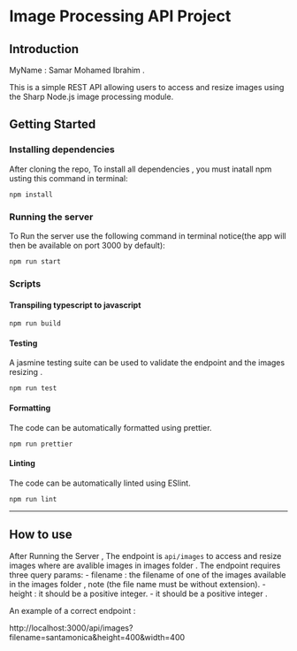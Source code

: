 # Image Processing API  Project #

## Introduction ##
MyName : Samar Mohamed Ibrahim .

This is a simple REST API allowing users to  access and resize images using the Sharp Node.js image processing module.

## Getting Started ##

### Installing dependencies ###

After cloning the repo, To install all dependencies , you must inatall npm usting this command in terminal:

    npm install

### Running the server ###

To Run the server use the following command in terminal 
notice(the app will then be available on port 3000 by default):

    npm run start


### Scripts ###

#### Transpiling typescript to javascript ####

    npm run build


#### Testing ####

A jasmine testing suite can be used to validate the endpoint and  the images resizing .

    npm run test

#### Formatting ####

The code can be automatically formatted using prettier.

    npm run prettier

#### Linting ####

The code can be automatically linted using ESlint. 

    npm run lint

---
## How to use ##
After Running the Server , 
The endpoint is `api/images` to access and resize images where  are avalible images in  images folder .
The endpoint requires three query params:
    - filename : the filename  of one of the images available in the  images   folder  , note (the file name must be without extension).
    - height : it should be a positive integer.
    - it should be a positive integer  .

An example of a correct endpoint : 

http://localhost:3000/api/images?filename=santamonica&height=400&width=400